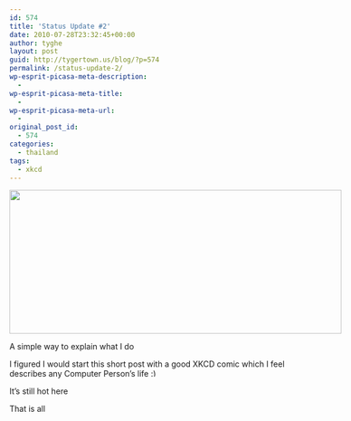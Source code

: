 ```yaml
---
id: 574
title: 'Status Update #2'
date: 2010-07-28T23:32:45+00:00
author: tyghe
layout: post
guid: http://tygertown.us/blog/?p=574
permalink: /status-update-2/
wp-esprit-picasa-meta-description:
  - 
wp-esprit-picasa-meta-title:
  - 
wp-esprit-picasa-meta-url:
  - 
original_post_id:
  - 574
categories:
  - thailand
tags:
  - xkcd
---
```

<div style="width: 597px" class="wp-caption aligncenter">
  <img title="Computer Problems" src="http://imgs.xkcd.com/comics/computer_problems.png" alt="" width="587" height="254" />
  
  <p class="wp-caption-text">
    A simple way to explain what I do
  </p>
</div>

I figured I would start this short post with a good XKCD comic which I feel describes any Computer Person&#8217;s life <img src="https://tygertown.us/wp-includes/images/smilies/simple-smile.png" alt=":)" class="wp-smiley" style="height: 1em; max-height: 1em;" />

It&#8217;s still hot here

That is all

